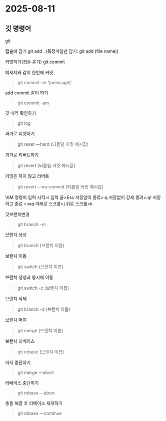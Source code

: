 # 2025-08-11

## 깃 명령어

git

캡슐에 담기 git add . 
(특정파일만 담기: git add (file name))

커밋하기(캡슐 묻기)
git commit

메세지와 같이 한번에 커밋
>git commit -m ‘(message)’

add commit 같이 하기
>git commit -am

깃 내역 확인하기
>git log 


과거로 리셋하기
>git reset —hard (되돌릴 커밋 해시값)

과거로 리버트하기
>git revert (되돌릴 커밋 해시값)

커밋은 하지 않고 리버트
>git revert —no-commit (되롤릴 커밋 해시값)

VIM 명령어
입력 시작>i
입력 끝>Esc
저장없이 종료>:q
저장없이 강제 종려>:q!
저장하고 종료 >:wq
아래로 스크롤>j
위로 스크롤>k

깃브랜치변경
>git branch -m

브랜치 생성
>git branch (브랜치 이름)

브랜치 이동
>git switch (브랜치 이름)

브랜치 생성과 동시에 이동
>git switch -c (브랜치 이름)

브랜치 삭제
>git branch -d (브랜치 이름)

브랜치 머지
>git merge (브랜치 이름)

브랜치 리베이스
>git rebase (브랜치 이름)

머지 중단하기
>git merge —abort

리베이스 중단하기
>git rebase —abort

충돌 해결 후 리베이스 재개하기
>git rebase —continue
